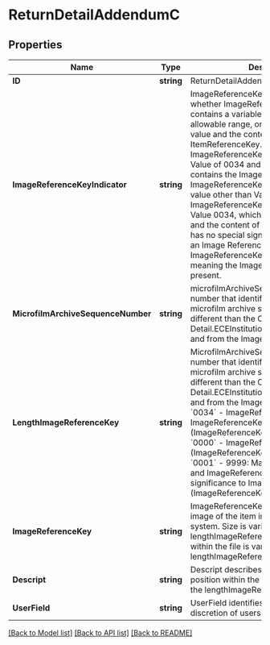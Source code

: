 # ReturnDetailAddendumC

## Properties

Name | Type | Description | Notes
------------ | ------------- | ------------- | -------------
**ID** | **string** | ReturnDetailAddendumC ID | [optional] 
**ImageReferenceKeyIndicator** | **string** | ImageReferenceKeyIndicator identifies whether ImageReferenceKeyLength contains a variable value within the allowable range, or contains a defined value and the content is ItemReferenceKey.  * &#x60;0&#x60; - ImageReferenceKeyIndicator has Defined Value of 0034 and ImageReferenceKey contains the Image Reference Key. * &#x60;1&#x60;- ImageReferenceKeyIndicator contains a value other than Value 0034; or ImageReferenceKeyIndicator contains Value 0034, which is not a Defined Value, and the content of ImageReferenceKey has no special significance with regards to an Image Reference Key; or ImageReferenceKeyIndicator is 0000, meaning the ImageReferenceKey is not present.  | [optional] 
**MicrofilmArchiveSequenceNumber** | **string** | microfilmArchiveSequenceNumber is a number that identifies the item in the microfilm archive system; it may be different than the Check Detail.ECEInstitutionItemSequenceNumber and from the ImageReferenceKey. | [optional] 
**LengthImageReferenceKey** | **string** | MicrofilmArchiveSequenceNumber A number that identifies the item in the microfilm archive system; it may be different than the Check Detail.ECEInstitutionItemSequenceNumber and from the ImageReferenceKey.  * &#x60;0034&#x60; - ImageReferenceKey contains the ImageReferenceKey (ImageReferenceKeyIndicator is 0). * &#x60;0000&#x60; - ImageReferenceKey not present (ImageReferenceKeyIndicator is 1). * &#x60;0001&#x60; - 9999: May include Value 0034, and ImageReferenceKey has no special significance to Image Reference Key (ImageReferenceKey is 1).  | [optional] 
**ImageReferenceKey** | **string** | ImageReferenceKey is used to find the image of the item in the image data system.  Size is variable based on lengthImageReferenceKey. The position within the file is variable based on the lengthImageReferenceKey.  | [optional] 
**Descript** | **string** | Descript describes the transaction.  The position within the file is variable based on the lengthImageReferenceKey. | [optional] 
**UserField** | **string** | UserField identifies a field used at the discretion of users of the standard. | [optional] 

[[Back to Model list]](../README.md#documentation-for-models) [[Back to API list]](../README.md#documentation-for-api-endpoints) [[Back to README]](../README.md)


